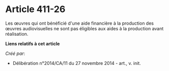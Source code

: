 # Article 411-26

Les œuvres qui ont bénéficié d'une aide financière à la production des œuvres audiovisuelles ne sont pas éligibles aux aides
à la production avant réalisation.

**Liens relatifs à cet article**

_Créé par_:

  - Délibération n°2014/CA/11 du 27 novembre 2014 - art., v. init.
